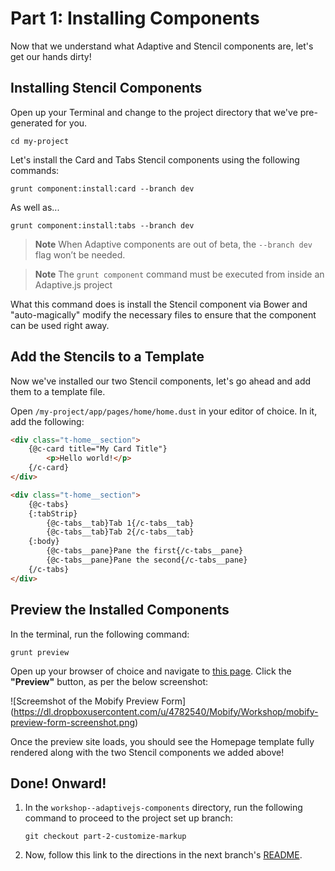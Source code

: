 # Part 1: Installing Components

Now that we understand what Adaptive and Stencil components are, let's get our hands dirty!


## Installing Stencil Components

Open up your Terminal and change to the project directory that we've pre-generated for you.

```
cd my-project
```

Let's install the Card and Tabs Stencil components using the following commands:

```
grunt component:install:card --branch dev
```

As well as...

```
grunt component:install:tabs --branch dev
```

> __Note__ When Adaptive components are out of beta, the `--branch dev` flag won’t be needed.

> __Note__ The `grunt component` command must be executed from inside an Adaptive.js project

What this command does is install the Stencil component via Bower and "auto-magically" modify the necessary files to ensure that the component can be used right away.


## Add the Stencils to a Template

Now we've installed our two Stencil components, let's go ahead and add them to a template file.

Open `/my-project/app/pages/home/home.dust` in your editor of choice. In it, add the following:

```html
<div class="t-home__section">
    {@c-card title="My Card Title"}
        <p>Hello world!</p>
    {/c-card}
</div>

<div class="t-home__section">
    {@c-tabs}
    {:tabStrip}
        {@c-tabs__tab}Tab 1{/c-tabs__tab}
        {@c-tabs__tab}Tab 2{/c-tabs__tab}
    {:body}
        {@c-tabs__pane}Pane the first{/c-tabs__pane}
        {@c-tabs__pane}Pane the second{/c-tabs__pane}
    {/c-tabs}
</div>
```


## Preview the Installed Components

In the terminal, run the following command:

```
grunt preview
```

Open up your browser of choice and navigate to [this page](https://preview.mobify.com/?url=http%3A%2F%2Fwww.merlinspotions.com%2F&site_folder=http%3A%2F%2Flocalhost%3A8080%2Fadaptive.js&disabled=0&domain=&scope=1). Click the **"Preview"** button, as per the below screenshot:

![Screemshot of the Mobify Preview Form]
(https://dl.dropboxusercontent.com/u/4782540/Mobify/Workshop/mobify-preview-form-screenshot.png)

Once the preview site loads, you should see the Homepage template fully rendered along with the two Stencil components we added above!


## Done! Onward!

1. In the `workshop--adaptivejs-components` directory, run the following command to proceed to the project set up branch:

    ```
    git checkout part-2-customize-markup
    ```

2. Now, follow this link to the directions in the next branch's [README](https://github.com/mobify/workshop--adaptivejs-components/blob/part-2-customize-markup/README.md).
